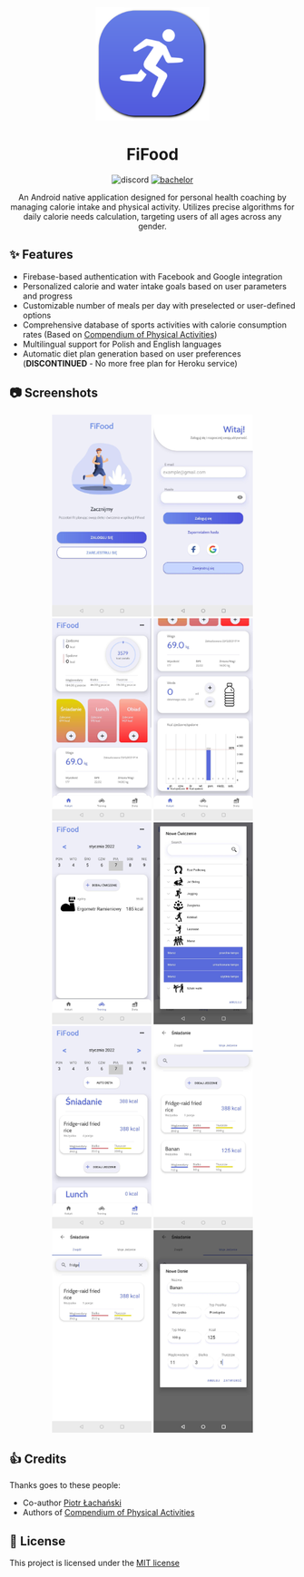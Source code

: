 <div align="center">
  <img src="https://github.com/mbednarek98/FiFood/blob/master/assets/logo.jpg?raw=true" width="200" alt="FiFood Logo" />
</div>

<div align="center">
<h1>FiFood</h1>
</div>

<div align="center">

![discord](https://dcbadge.vercel.app/api/shield/247463720337276929?style=flat) [![bachelor](https://img.shields.io/badge/Documentation-5166f7)](https://docs.google.com/document/d/1pOr8m5UvdDbBV0_JewLmSZrR0xzMoToqC0WMZp-lUIg/edit?usp=sharing)

An Android native application designed for personal health coaching by managing calorie intake and physical activity. Utilizes precise algorithms for daily calorie needs calculation, targeting users of all ages across any gender.
</div>


## ✨ Features
- Firebase-based authentication with Facebook and Google integration
- Personalized calorie and water intake goals based on user parameters and progress
- Customizable number of meals per day with preselected or user-defined options
- Comprehensive database of sports activities with calorie consumption rates (Based on [Compendium of Physical Activities](https://sites.google.com/site/compendiumofphysicalactivities/Activity-Categories))
- Multilingual support for Polish and English languages
- Automatic diet plan generation based on user preferences (**DISCONTINUED** - No more free plan for Heroku service)
## 📷 Screenshots
<div align = "center">
  <img src="https://github.com/mbednarek98/FiFood/blob/master/assets/prelogin.jpg?raw=true" width="175" alt="preloginscreen" />
  <img src="https://github.com/mbednarek98/FiFood/blob/master/assets/login.jpg?raw=true" width="175" alt="loginscreen" />
  <img src="https://github.com/mbednarek98/FiFood/blob/master/assets/main1.jpg?raw=true" width="175" alt="mainscreen1" />
  <img src="https://github.com/mbednarek98/FiFood/blob/master/assets/main2.jpg?raw=true" width="175" alt="mainscreen2" />
  <img src="https://github.com/mbednarek98/FiFood/blob/master/assets/exercise.jpg?raw=true" width="175" alt="exercisescreen" />
  <img src="https://github.com/mbednarek98/FiFood/blob/master/assets/addexercise.jpg?raw=true" width="175" alt="addexercise" />
  <img src="https://github.com/mbednarek98/FiFood/blob/master/assets/diet.jpg?raw=true" width="175" alt="dietscreen" />
  <img src="https://github.com/mbednarek98/FiFood/blob/master/assets/myfood.jpg?raw=true" width="175" alt="yourfoodscreen" />
  <img src="https://github.com/mbednarek98/FiFood/blob/master/assets/predifinedfood.jpg?raw=true" width="175" alt="predefinedfoodscreen" />
  <img src="https://github.com/mbednarek98/FiFood/blob/master/assets/addmyfood.jpg?raw=true" width="175" alt="addmyfood" />
</div>


## 👍 Credits
Thanks goes to these people: 
- Co-author [Piotr Łachański](https://github.com/Piotr-L)
- Authors of [Compendium of Physical Activities](https://sites.google.com/site/compendiumofphysicalactivities/Activity-Categories)

## 📕 License
This project is licensed under the [MIT license](LICENSE)
